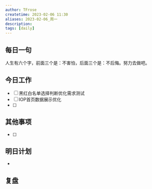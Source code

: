 ```yaml
---
author: TFrose
createtime: 2023-02-06 11:30
aliases: 2023-02-06_周一
description:
tags: [daily]
---
```


## 每日一句
人生有六个字，前面三个是：不害怕，后面三个是：不后悔。努力去做吧。

## 今日工作
- [ ] 黑红白名单选择判断优化需求测试
- [ ] IOP首页数据展示优化
- [ ] 

## 其他事项
- [ ] 

## 明日计划
- 

## 复盘

